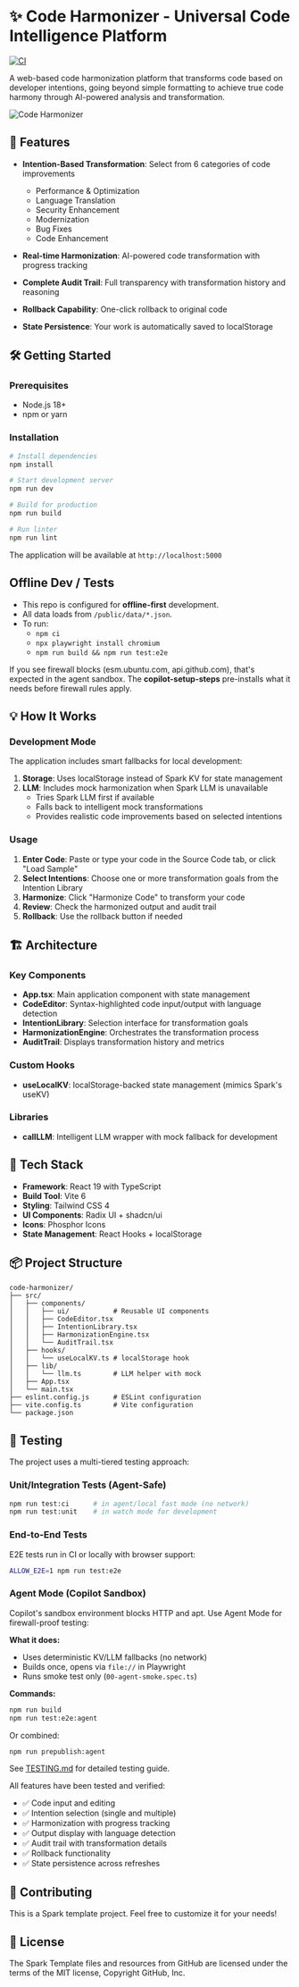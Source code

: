# ✨ Code Harmonizer - Universal Code Intelligence Platform

[![CI](https://github.com/akwardphoenix-hub/code-harmonizer/actions/workflows/ci.yml/badge.svg)](https://github.com/akwardphoenix-hub/code-harmonizer/actions/workflows/ci.yml)

A web-based code harmonization platform that transforms code based on developer intentions, going beyond simple formatting to achieve true code harmony through AI-powered analysis and transformation.

![Code Harmonizer](https://github.com/user-attachments/assets/de82f096-4bfe-414f-b41a-ea8ea5bda79b)

## 🚀 Features

- **Intention-Based Transformation**: Select from 6 categories of code improvements
  - Performance & Optimization
  - Language Translation
  - Security Enhancement
  - Modernization
  - Bug Fixes
  - Code Enhancement

- **Real-time Harmonization**: AI-powered code transformation with progress tracking
- **Complete Audit Trail**: Full transparency with transformation history and reasoning
- **Rollback Capability**: One-click rollback to original code
- **State Persistence**: Your work is automatically saved to localStorage

## 🛠️ Getting Started

### Prerequisites
- Node.js 18+ 
- npm or yarn

### Installation

```bash
# Install dependencies
npm install

# Start development server
npm run dev

# Build for production
npm run build

# Run linter
npm run lint
```

The application will be available at `http://localhost:5000`

## Offline Dev / Tests
- This repo is configured for **offline-first** development.
- All data loads from `/public/data/*.json`.
- To run:
  - `npm ci`
  - `npx playwright install chromium`
  - `npm run build && npm run test:e2e`

If you see firewall blocks (esm.ubuntu.com, api.github.com), that's expected in the agent sandbox. The **copilot-setup-steps** pre-installs what it needs before firewall rules apply.

## 💡 How It Works

### Development Mode
The application includes smart fallbacks for local development:

1. **Storage**: Uses localStorage instead of Spark KV for state management
2. **LLM**: Includes mock harmonization when Spark LLM is unavailable
   - Tries Spark LLM first if available
   - Falls back to intelligent mock transformations
   - Provides realistic code improvements based on selected intentions

### Usage

1. **Enter Code**: Paste or type your code in the Source Code tab, or click "Load Sample"
2. **Select Intentions**: Choose one or more transformation goals from the Intention Library
3. **Harmonize**: Click "Harmonize Code" to transform your code
4. **Review**: Check the harmonized output and audit trail
5. **Rollback**: Use the rollback button if needed

## 🏗️ Architecture

### Key Components

- **App.tsx**: Main application component with state management
- **CodeEditor**: Syntax-highlighted code input/output with language detection
- **IntentionLibrary**: Selection interface for transformation goals
- **HarmonizationEngine**: Orchestrates the transformation process
- **AuditTrail**: Displays transformation history and metrics

### Custom Hooks

- **useLocalKV**: localStorage-backed state management (mimics Spark's useKV)

### Libraries

- **callLLM**: Intelligent LLM wrapper with mock fallback for development

## 🎨 Tech Stack

- **Framework**: React 19 with TypeScript
- **Build Tool**: Vite 6
- **Styling**: Tailwind CSS 4
- **UI Components**: Radix UI + shadcn/ui
- **Icons**: Phosphor Icons
- **State Management**: React Hooks + localStorage

## 📦 Project Structure

```
code-harmonizer/
├── src/
│   ├── components/
│   │   ├── ui/           # Reusable UI components
│   │   ├── CodeEditor.tsx
│   │   ├── IntentionLibrary.tsx
│   │   ├── HarmonizationEngine.tsx
│   │   └── AuditTrail.tsx
│   ├── hooks/
│   │   └── useLocalKV.ts # localStorage hook
│   ├── lib/
│   │   └── llm.ts        # LLM helper with mock
│   ├── App.tsx
│   └── main.tsx
├── eslint.config.js      # ESLint configuration
├── vite.config.ts        # Vite configuration
└── package.json
```

## 🧪 Testing

The project uses a multi-tiered testing approach:

### Unit/Integration Tests (Agent-Safe)
```bash
npm run test:ci      # in agent/local fast mode (no network)
npm run test:unit    # in watch mode for development
```

### End-to-End Tests
E2E tests run in CI or locally with browser support:
```bash
ALLOW_E2E=1 npm run test:e2e
```

### Agent Mode (Copilot Sandbox)

Copilot's sandbox environment blocks HTTP and apt. Use Agent Mode for firewall-proof testing:

**What it does:**
- Uses deterministic KV/LLM fallbacks (no network)
- Builds once, opens via `file://` in Playwright
- Runs smoke test only (`00-agent-smoke.spec.ts`)

**Commands:**
```bash
npm run build
npm run test:e2e:agent
```

Or combined:
```bash
npm run prepublish:agent
```

See [TESTING.md](./TESTING.md) for detailed testing guide.

All features have been tested and verified:
- ✅ Code input and editing
- ✅ Intention selection (single and multiple)
- ✅ Harmonization with progress tracking
- ✅ Output display with language detection
- ✅ Audit trail with transformation details
- ✅ Rollback functionality
- ✅ State persistence across refreshes

## 🤝 Contributing

This is a Spark template project. Feel free to customize it for your needs!

## 📄 License

The Spark Template files and resources from GitHub are licensed under the terms of the MIT license, Copyright GitHub, Inc.
